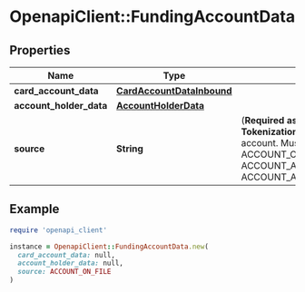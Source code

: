 # OpenapiClient::FundingAccountData

## Properties

| Name | Type | Description | Notes |
| ---- | ---- | ----------- | ----- |
| **card_account_data** | [**CardAccountDataInbound**](CardAccountDataInbound.md) |  | [optional] |
| **account_holder_data** | [**AccountHolderData**](AccountHolderData.md) |  | [optional] |
| **source** | **String** | (**Required as minimum for Tokenization**) The source of the account. Must be one of   * ACCOUNT_ON_FILE   * ACCOUNT_ADDED_MANUALLY   * ACCOUNT_ADDED_VIA_APPLICATION  | [optional] |

## Example

```ruby
require 'openapi_client'

instance = OpenapiClient::FundingAccountData.new(
  card_account_data: null,
  account_holder_data: null,
  source: ACCOUNT_ON_FILE
)
```

